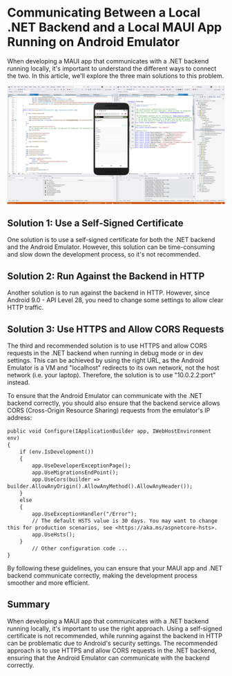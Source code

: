 # Communicating Between a Local .NET Backend and a Local MAUI App Running on Android Emulator

When developing a MAUI app that communicates with a .NET backend running locally, it's important to understand the different ways to connect the two. In this article, we'll explore the three main solutions to this problem.

![Development print screen where we see the changes in the .net backend, and the changes in the MAUI app](image.png)

## Solution 1: Use a Self-Signed Certificate

One solution is to use a self-signed certificate for both the .NET backend and the Android Emulator. However, this solution can be time-consuming and slow down the development process, so it's not recommended.

## Solution 2: Run Against the Backend in HTTP

Another solution is to run against the backend in HTTP. However, since Android 9.0 - API Level 28, you need to change some settings to allow clear HTTP traffic.

## Solution 3: Use HTTPS and Allow CORS Requests

The third and recommended solution is to use HTTPS and allow CORS requests in the .NET backend when running in debug mode or in dev settings. This can be achieved by using the right URL, as the Android Emulator is a VM and "localhost" redirects to its own network, not the host network (i.e. your laptop). Therefore, the solution is to use "10.0.2.2:port" instead.

To ensure that the Android Emulator can communicate with the .NET backend correctly, you should also ensure that the backend service allows CORS (Cross-Origin Resource Sharing) requests from the emulator's IP address:

```
public void Configure(IApplicationBuilder app, IWebHostEnvironment env)
{
    if (env.IsDevelopment())
    {
        app.UseDeveloperExceptionPage();
        app.UseMigrationsEndPoint();
        app.UseCors(builder => builder.AllowAnyOrigin().AllowAnyMethod().AllowAnyHeader());
    }
    else
    {
        app.UseExceptionHandler("/Error");
        // The default HSTS value is 30 days. You may want to change this for production scenarios, see <https://aka.ms/aspnetcore-hsts>.
        app.UseHsts();
    }
		// Other configuration code ...
}

```

By following these guidelines, you can ensure that your MAUI app and .NET backend communicate correctly, making the development process smoother and more efficient.

## Summary

When developing a MAUI app that communicates with a .NET backend running locally, it's important to use the right approach. Using a self-signed certificate is not recommended, while running against the backend in HTTP can be problematic due to Android's security settings. The recommended approach is to use HTTPS and allow CORS requests in the .NET backend, ensuring that the Android Emulator can communicate with the backend correctly.